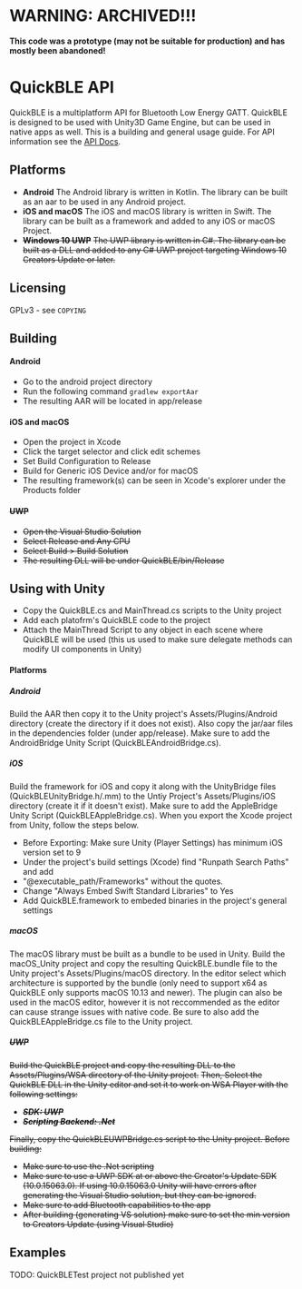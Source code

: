 # WARNING: ARCHIVED!!!

**This code was a prototype (may not be suitable for production) and has mostly been abandoned!**


# QuickBLE API
QuickBLE is a multiplatform API for Bluetooth Low Energy GATT. QuickBLE is designed to be used with Unity3D Game Engine, but can be used in native apps as well.
This is a building and general usage guide. For API information see the [API Docs](API.MD).
## Platforms
- **Android**
The Android library is written in Kotlin. The library can be built as an aar to be used in any Android project.
- **iOS and macOS**
The iOS and macOS library is written in Swift. The library can be built as a framework and added to any iOS or macOS Project.
- ~~**Windows 10 UWP**~~
~~The UWP library is written in C#. The library can be built as a DLL and added to any C# UWP project targeting Windows 10 Creators Update or later.~~

## Licensing
GPLv3 - see `COPYING`

## Building
#### Android
- Go to the android project directory
- Run the following command
`gradlew exportAar`
- The resulting AAR will be located in app/release

#### iOS and macOS
- Open the project in Xcode
- Click the target selector and click edit schemes
- Set Build Configuration to Release
- Build for Generic iOS Device and/or for macOS
- The resulting framework(s) can be seen in Xcode's explorer under the Products folder

#### ~~UWP~~
- ~~Open the Visual Studio Solution~~
- ~~Select Release and Any CPU~~
- ~~Select Build > Build Solution~~
- ~~The resulting DLL will be under QuickBLE/bin/Release~~

## Using with Unity
- Copy the QuickBLE.cs and MainThread.cs scripts to the Unity project
- Add each platofrm's QuickBLE code to the project
- Attach the MainThread Script to any object in each scene where QuickBLE will be used (this us used to make sure delegate methods can modify UI components in Unity)
#### Platforms
##### Android
Build the AAR then copy it to the Unity project's Assets/Plugins/Android directory (create the directory if it does not exist). Also copy the jar/aar files in the dependencies folder (under app/release). Make sure to add the AndroidBridge Unity Script (QuickBLEAndroidBridge.cs).
##### iOS
Build the framework for iOS and copy it along with the UnityBridge files (QuickBLEUnityBridge.h/.mm) to the Untiy Project's Assets/Plugins/iOS directory (create it if it doesn't exist). Make sure to add the AppleBridge Unity Script (QuickBLEAppleBridge.cs). When you export the Xcode project from Unity, follow the steps below.


- Before Exporting: Make sure Unity (Player Settings) has minimum iOS version set to 9
- Under the project's build settings (Xcode) find "Runpath Search Paths" and add
- "@executable_path/Frameworks" without the quotes.
- Change "Always Embed Swift Standard Libraries" to Yes
- Add QuickBLE.framework to embeded binaries in the project's general settings
##### macOS
The macOS library must be built as a bundle to be used in Unity. Build the macOS_Unity project and copy the resulting QuickBLE.bundle file to the Unity project's Assets/Plugins/macOS directory. In the editor select which architecture is supported by the bundle (only need to support x64 as QuickBLE only supports macOS 10.13 and newer). The plugin can also be used in the macOS editor, however it is not reccommended as the editor can cause strange issues with native code. Be sure to also add the QuickBLEAppleBridge.cs file to the Unity project.
##### ~~UWP~~
~~Build the QuickBLE project and copy the resulting DLL to the Assets/Plugins/WSA directory of the Unity project.~~
~~Then, Select the QuickBLE DLL in the Unity editor and set it to work on WSA Player with the following settings:~~
- ~~***SDK: UWP***~~
- ~~***Scripting Backend: .Net***~~

~~Finally, copy the QuickBLEUWPBridge.cs script to the Unity project. Before building:~~
- ~~Make sure to use the .Net scripting~~
- ~~Make sure to use a UWP SDK at or above the Creator's Update SDK (10.0.15063.0). If using 10.0.15063.0 Unity will have errors after generating the Visual Studio solution, but they can be ignored.~~
- ~~Make sure to add Bluetooth capabilities to the app~~
- ~~After building (generating VS solution) make sure to set the min version to Creators Update (using Visual Studio)~~

## Examples

TODO: QuickBLETest project not published yet
